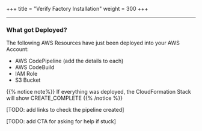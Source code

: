 +++
title = "Verify Factory Installation"
weight = 300
+++

---

### What got Deployed?
The following AWS Resources have just been deployed into your AWS Account:

- AWS CodePipeline (add the details to each)
- AWS CodeBuild
- IAM Role
- S3 Bucket

{{% notice note%}}
If everything was deployed, the CloudFormation Stack will show CREATE_COMPLETE
{{% /notice %}}

[TODO: add links to check the pipeline created]


[TODO: add CTA for asking for help if stuck]
